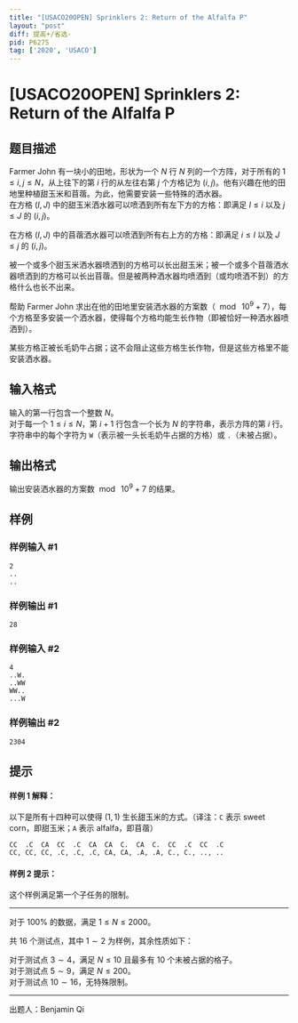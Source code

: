 ```yaml
---
title: "[USACO20OPEN] Sprinklers 2: Return of the Alfalfa P"
layout: "post"
diff: 提高+/省选-
pid: P6275
tag: ['2020', 'USACO']
---
```

# [USACO20OPEN] Sprinklers 2: Return of the Alfalfa P
## 题目描述

Farmer John 有一块小的田地，形状为一个 $N$ 行 $N$ 列的一个方阵，对于所有的 $1 \le i,j \le N$，从上往下的第 $i$ 行的从左往右第 $j$ 个方格记为 $(i,j)$。他有兴趣在他的田地里种植甜玉米和苜蓿。为此，他需要安装一些特殊的洒水器。  
在方格 $(I,J)$ 中的甜玉米洒水器可以喷洒到所有左下方的方格：即满足 $I \le i$ 以及 $j \le J$ 的 $(i,j)$。

在方格 $(I,J)$ 中的苜蓿洒水器可以喷洒到所有右上方的方格：即满足 $i \le I$ 以及 $J \le j$ 的 $(i,j)$。

被一个或多个甜玉米洒水器喷洒到的方格可以长出甜玉米；被一个或多个苜蓿洒水器喷洒到的方格可以长出苜蓿。但是被两种洒水器均喷洒到（或均喷洒不到）的方格什么也长不出来。

帮助 Farmer John 求出在他的田地里安装洒水器的方案数（ $\bmod \ 10^9 + 7$），每个方格至多安装一个洒水器，使得每个方格均能生长作物（即被恰好一种洒水器喷洒到）。

某些方格正被长毛奶牛占据；这不会阻止这些方格生长作物，但是这些方格里不能安装洒水器。
## 输入格式

输入的第一行包含一个整数 $N$。  
对于每一个 $1\le i\le N$，第 $i+1$ 行包含一个长为 $N$ 的字符串，表示方阵的第 $i$ 行。字符串中的每个字符为 `W`（表示被一头长毛奶牛占据的方格）或 `.`（未被占据）。
## 输出格式

输出安装洒水器的方案数 $\bmod \ 10^9+7$ 的结果。
## 样例

### 样例输入 #1
```
2
..
..
```
### 样例输出 #1
```
28
```
### 样例输入 #2
```
4
..W.
..WW
WW..
...W
```
### 样例输出 #2
```
2304
```
## 提示

#### 样例 $1$ 解释：
以下是所有十四种可以使得 $(1,1)$ 生长甜玉米的方式。（译注：`C` 表示 sweet corn，即甜玉米；`A` 表示 alfalfa，即苜蓿）

```plain
CC  .C  CA  CC  .C  CA  CA  C.  CA  C.  CC  .C  CC  .C
CC, CC, CC, .C, .C, .C, CA, CA, .A, .A, C., C., .., ..
```

#### 样例 $2$ 提示：

这个样例满足第一个子任务的限制。

-----

对于 $100\%$ 的数据，满足 $1 \le N \le 2000$。

共 $16$ 个测试点，其中 $1\sim 2$ 为样例，其余性质如下：

对于测试点 $3 \sim 4$，满足 $N \le 10$ 且最多有 $10$ 个未被占据的格子。  
对于测试点 $5 \sim 9$，满足 $N \le 200$。  
对于测试点 $10 \sim 16$，无特殊限制。

---

出题人：Benjamin Qi
